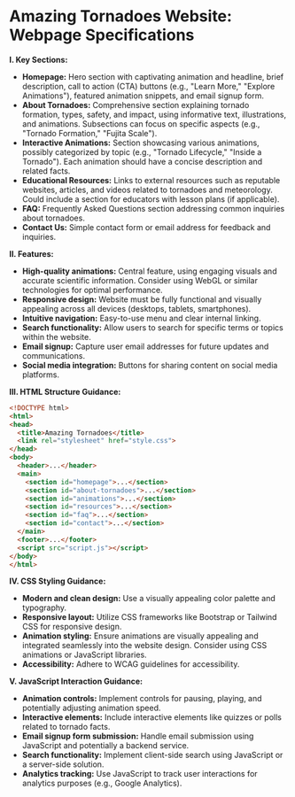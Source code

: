 # Amazing Tornadoes Website: Webpage Specifications

**I. Key Sections:**

* **Homepage:**  Hero section with captivating animation and headline, brief description, call to action (CTA) buttons (e.g., "Learn More," "Explore Animations"), featured animation snippets, and email signup form.
* **About Tornadoes:**  Comprehensive section explaining tornado formation, types, safety, and impact, using informative text, illustrations, and animations. Subsections can focus on specific aspects (e.g., "Tornado Formation," "Fujita Scale").
* **Interactive Animations:**  Section showcasing various animations, possibly categorized by topic (e.g., "Tornado Lifecycle," "Inside a Tornado").  Each animation should have a concise description and related facts.
* **Educational Resources:**  Links to external resources such as reputable websites, articles, and videos related to tornadoes and meteorology.  Could include a section for educators with lesson plans (if applicable).
* **FAQ:**  Frequently Asked Questions section addressing common inquiries about tornadoes.
* **Contact Us:**  Simple contact form or email address for feedback and inquiries.


**II. Features:**

* **High-quality animations:**  Central feature, using engaging visuals and accurate scientific information.  Consider using WebGL or similar technologies for optimal performance.
* **Responsive design:**  Website must be fully functional and visually appealing across all devices (desktops, tablets, smartphones).
* **Intuitive navigation:**  Easy-to-use menu and clear internal linking.
* **Search functionality:**  Allow users to search for specific terms or topics within the website.
* **Email signup:**  Capture user email addresses for future updates and communications.
* **Social media integration:**  Buttons for sharing content on social media platforms.


**III. HTML Structure Guidance:**

```html
<!DOCTYPE html>
<html>
<head>
  <title>Amazing Tornadoes</title>
  <link rel="stylesheet" href="style.css">
</head>
<body>
  <header>...</header>
  <main>
    <section id="homepage">...</section>
    <section id="about-tornadoes">...</section>
    <section id="animations">...</section>
    <section id="resources">...</section>
    <section id="faq">...</section>
    <section id="contact">...</section>
  </main>
  <footer>...</footer>
  <script src="script.js"></script>
</body>
</html>
```


**IV. CSS Styling Guidance:**

* **Modern and clean design:**  Use a visually appealing color palette and typography.
* **Responsive layout:**  Utilize CSS frameworks like Bootstrap or Tailwind CSS for responsive design.
* **Animation styling:**  Ensure animations are visually appealing and integrated seamlessly into the website design.  Consider using CSS animations or JavaScript libraries.
* **Accessibility:**  Adhere to WCAG guidelines for accessibility.


**V. JavaScript Interaction Guidance:**

* **Animation controls:**  Implement controls for pausing, playing, and potentially adjusting animation speed.
* **Interactive elements:**  Include interactive elements like quizzes or polls related to tornado facts.
* **Email signup form submission:**  Handle email submission using JavaScript and potentially a backend service.
* **Search functionality:**  Implement client-side search using JavaScript or a server-side solution.
* **Analytics tracking:**  Use JavaScript to track user interactions for analytics purposes (e.g., Google Analytics).